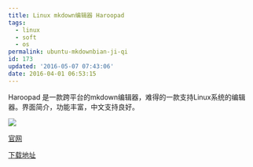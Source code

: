 ```yaml
---
title: Linux mkdown编辑器 Haroopad
tags:
  - linux
  - soft
  - os
permalink: ubuntu-mkdownbian-ji-qi
id: 173
updated: '2016-05-07 07:43:06'
date: 2016-04-01 06:53:15
---
```


Haroopad 是一款跨平台的mkdown编辑器，难得的一款支持Linux系统的编辑器。界面简介，功能丰富，中文支持良好。

![](/content/images/2016/05/2016-05-07-14-44-52-----.png)

[官网](http://pad.haroopress.com)

[下载地址](http://pad.haroopress.com/user.html)
